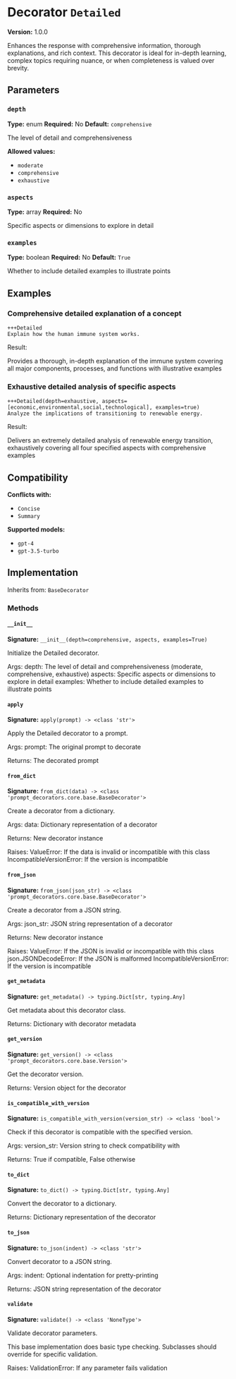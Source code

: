 # Decorator `Detailed`

**Version:** 1.0.0

Enhances the response with comprehensive information, thorough explanations, and rich context. This decorator is ideal for in-depth learning, complex topics requiring nuance, or when completeness is valued over brevity.

## Parameters

### `depth`

**Type:** enum
**Required:** No
**Default:** `comprehensive`

The level of detail and comprehensiveness

**Allowed values:**

- `moderate`
- `comprehensive`
- `exhaustive`

### `aspects`

**Type:** array
**Required:** No

Specific aspects or dimensions to explore in detail

### `examples`

**Type:** boolean
**Required:** No
**Default:** `True`

Whether to include detailed examples to illustrate points

## Examples

### Comprehensive detailed explanation of a concept

```
+++Detailed
Explain how the human immune system works.
```

Result:

Provides a thorough, in-depth explanation of the immune system covering all major components, processes, and functions with illustrative examples

### Exhaustive detailed analysis of specific aspects

```
+++Detailed(depth=exhaustive, aspects=[economic,environmental,social,technological], examples=true)
Analyze the implications of transitioning to renewable energy.
```

Result:

Delivers an extremely detailed analysis of renewable energy transition, exhaustively covering all four specified aspects with comprehensive examples

## Compatibility

**Conflicts with:**

- `Concise`
- `Summary`

**Supported models:**

- `gpt-4`
- `gpt-3.5-turbo`

## Implementation

Inherits from: `BaseDecorator`

### Methods

#### `__init__`

**Signature:** `__init__(depth=comprehensive, aspects, examples=True)`

Initialize the Detailed decorator.

Args:
    depth: The level of detail and comprehensiveness (moderate, comprehensive, exhaustive)
    aspects: Specific aspects or dimensions to explore in detail
    examples: Whether to include detailed examples to illustrate points

#### `apply`

**Signature:** `apply(prompt) -> <class 'str'>`

Apply the Detailed decorator to a prompt.

Args:
    prompt: The original prompt to decorate

Returns:
    The decorated prompt

#### `from_dict`

**Signature:** `from_dict(data) -> <class 'prompt_decorators.core.base.BaseDecorator'>`

Create a decorator from a dictionary.

Args:
    data: Dictionary representation of a decorator

Returns:
    New decorator instance

Raises:
    ValueError: If the data is invalid or incompatible with this class
    IncompatibleVersionError: If the version is incompatible

#### `from_json`

**Signature:** `from_json(json_str) -> <class 'prompt_decorators.core.base.BaseDecorator'>`

Create a decorator from a JSON string.

Args:
    json_str: JSON string representation of a decorator

Returns:
    New decorator instance

Raises:
    ValueError: If the JSON is invalid or incompatible with this class
    json.JSONDecodeError: If the JSON is malformed
    IncompatibleVersionError: If the version is incompatible

#### `get_metadata`

**Signature:** `get_metadata() -> typing.Dict[str, typing.Any]`

Get metadata about this decorator class.

Returns:
    Dictionary with decorator metadata

#### `get_version`

**Signature:** `get_version() -> <class 'prompt_decorators.core.base.Version'>`

Get the decorator version.

Returns:
    Version object for the decorator

#### `is_compatible_with_version`

**Signature:** `is_compatible_with_version(version_str) -> <class 'bool'>`

Check if this decorator is compatible with the specified version.

Args:
    version_str: Version string to check compatibility with

Returns:
    True if compatible, False otherwise

#### `to_dict`

**Signature:** `to_dict() -> typing.Dict[str, typing.Any]`

Convert the decorator to a dictionary.

Returns:
    Dictionary representation of the decorator

#### `to_json`

**Signature:** `to_json(indent) -> <class 'str'>`

Convert decorator to a JSON string.

Args:
    indent: Optional indentation for pretty-printing

Returns:
    JSON string representation of the decorator

#### `validate`

**Signature:** `validate() -> <class 'NoneType'>`

Validate decorator parameters.

This base implementation does basic type checking.
Subclasses should override for specific validation.

Raises:
    ValidationError: If any parameter fails validation
